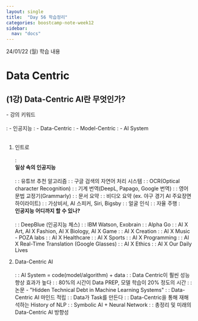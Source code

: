 ```yaml
---
layout: single
title:  "Day 56 학습정리"
categories: boostcamp-note-week12
sidebar:
  nav: "docs"
---
```


24/01/22 (월) 학습 내용

<h1>Data Centric</h1>

<h2>(1강) Data-Centric AI란 무엇인가?</h2>
- 강의 키워드<br><br>
: - 인공지능
: - Data-Centric
: - Model-Centric
: - AI System
<br><br>

1. 인트로<br><br>
: <br><b>일상 속의 인공지능</b><br><br>
: : 유튜브 추천 알고리즘
: : 구글 검색의 자연어 처리 시스템
: : OCR(Optical character Recognition)
: : 기계 번역(DeepL, Papago, Google 번역)
: : 영어 문법 교정기(Grammarly)
: : 문서 요약
: : 비디오 요약 (ex. 야구 경기 AI 주요장면 하이라이트)
: : 가상비서, AI 스피커, Siri, Bigsby
: : 얼굴 인식
: : 자율 주행
: <br><b>인공지능 어디까지 할 수 있나?</b><br><br>
: : DeepBlue (인공지능 체스)
: : IBM Watson, Exobrain
: : Alpha Go
: : AI X Art, AI X Fashion, AI X Biology, AI X Game
: : AI X Creation
: : AI X Music - POZA labs
: : AI X Healthcare
: : AI X Sports
: : AI X Programming
: : AI X Real-Time Translation (Google Glasses)
: : AI X Ethics
: : AI X Our Daily Lives


2. Data-Centric AI<br><br>
: : AI System = code(model/algorithm) + data
: : Data Centric이 훨씬 성능 향상 효과가 높다
: : 80%의 시간이 Data PREP, 모델 학습이 20% 정도의 시간
: : 논문 - "Hidden Technical Debt in Machine Learning Systems"
: : Data-Centric AI 마인드 적립
: : Data가 Task를 만든다
: : Data-Centric을 통해 재해석하는 History of NLP
: : Symbolic AI + Neural Network
: : 총정리 및 미래의 Data-Centric AI 방향성